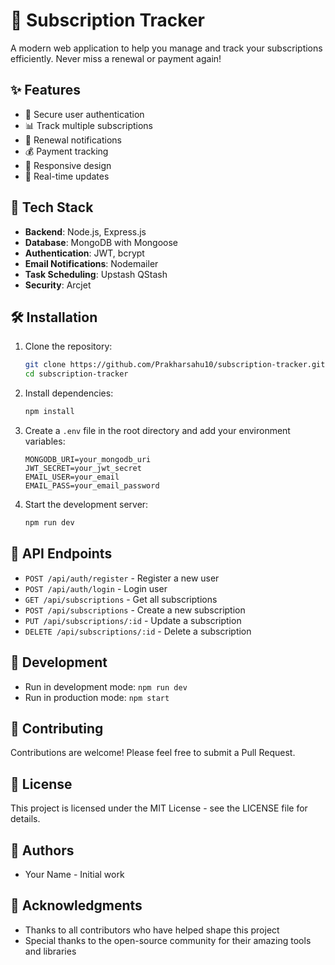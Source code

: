 # 📱 Subscription Tracker

A modern web application to help you manage and track your subscriptions efficiently. Never miss a renewal or payment again!

## ✨ Features

- 🔐 Secure user authentication
- 📊 Track multiple subscriptions
- 🔔 Renewal notifications
- 💰 Payment tracking
- 📱 Responsive design
- 🔄 Real-time updates

## 🚀 Tech Stack

- **Backend**: Node.js, Express.js
- **Database**: MongoDB with Mongoose
- **Authentication**: JWT, bcrypt
- **Email Notifications**: Nodemailer
- **Task Scheduling**: Upstash QStash
- **Security**: Arcjet

## 🛠️ Installation

1. Clone the repository:

   ```bash
   git clone https://github.com/Prakharsahu10/subscription-tracker.git
   cd subscription-tracker
   ```

2. Install dependencies:

   ```bash
   npm install
   ```

3. Create a `.env` file in the root directory and add your environment variables:

   ```env
   MONGODB_URI=your_mongodb_uri
   JWT_SECRET=your_jwt_secret
   EMAIL_USER=your_email
   EMAIL_PASS=your_email_password
   ```

4. Start the development server:
   ```bash
   npm run dev
   ```

## 📝 API Endpoints

- `POST /api/auth/register` - Register a new user
- `POST /api/auth/login` - Login user
- `GET /api/subscriptions` - Get all subscriptions
- `POST /api/subscriptions` - Create a new subscription
- `PUT /api/subscriptions/:id` - Update a subscription
- `DELETE /api/subscriptions/:id` - Delete a subscription

## 🔧 Development

- Run in development mode: `npm run dev`
- Run in production mode: `npm start`

## 🤝 Contributing

Contributions are welcome! Please feel free to submit a Pull Request.

## 📄 License

This project is licensed under the MIT License - see the LICENSE file for details.

## 👥 Authors

- Your Name - Initial work

## 🙏 Acknowledgments

- Thanks to all contributors who have helped shape this project
- Special thanks to the open-source community for their amazing tools and libraries
